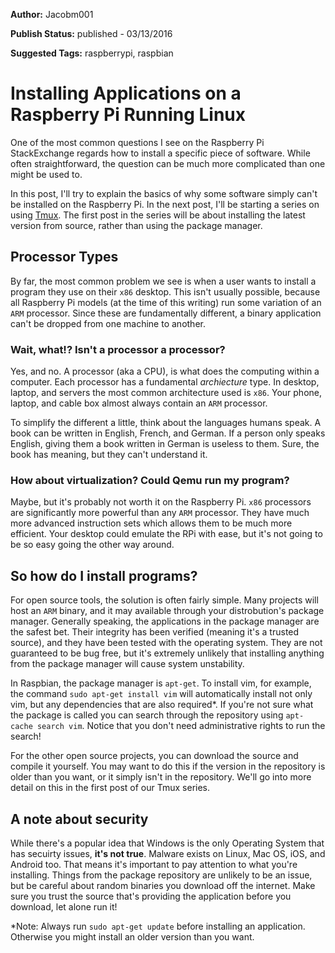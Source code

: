 **Author:** Jacobm001

**Publish Status:** published - 03/13/2016

**Suggested Tags:** raspberrypi, raspbian

# Installing Applications on a Raspberry Pi Running Linux

One of the most common questions I see on the Raspberry Pi StackExchange regards how to install a specific piece of software. While often straightforward, the question can be much more complicated than one might be used to.

In this post, I'll try to explain the basics of why some software simply can't be installed on the Raspberry Pi. In the next post, I'll be starting a series on using [Tmux](https://tmux.github.io/). The first post in the series will be about installing the latest version from source, rather than using the package manager. 

## Processor Types

By far, the most common problem we see is when a user wants to install a program they use on their `x86` desktop. This isn't usually possible, because all Raspberry Pi models (at the time of this writing) run some variation of an `ARM` processor. Since these are fundamentally different, a binary application can't be dropped from one machine to another.

### Wait, what!? Isn't a processor a processor?

Yes, and no. A processor (aka a CPU), is what does the computing within a computer. Each processor has a fundamental *archiecture* type. In desktop, laptop, and servers the most common architecture used is `x86`. Your phone, laptop, and cable box almost always contain an `ARM` processor.

To simplify the different a little, think about the languages humans speak. A book can be written in English, French, and German. If a person only speaks English, giving them a book written in German is useless to them. Sure, the book has meaning, but they can't understand it.

### How about virtualization? Could Qemu run my program?

Maybe, but it's probably not worth it on the Raspberry Pi. `x86` processors are significantly more powerful than any `ARM` processor. They have much more advanced instruction sets which allows them to be much more efficient. Your desktop could emulate the RPi with ease, but it's not going to be so easy going the other way around.

## So how do I install programs?

For open source tools, the solution is often fairly simple. Many projects will host an `ARM` binary, and it may available through your distrobution's package manager. Generally speaking, the applications in the package manager are the safest bet. Their integrity has been verified (meaning it's a trusted source), and they have been tested with the operating system. They are not guaranteed to be bug free, but it's extremely unlikely that installing anything from the package manager will cause system unstability.

In Raspbian, the package manager is `apt-get`. To install vim, for example, the command `sudo apt-get install vim` will automatically install not only vim, but any dependencies that are also required*. If you're not sure what the package is called you can search through the repository using `apt-cache search vim`. Notice that you don't need administrative rights to run the search!

For the other open source projects, you can download the source and compile it yourself. You may want to do this if the version in the repository is older than you want, or it simply isn't in the repository. We'll go into more detail on this in the first post of our Tmux series.

## A note about security

While there's a popular idea that Windows is the only Operating System that has secuirty issues, **it's not true**.  Malware exists on Linux, Mac OS, iOS, and Android too. That means it's important to pay attention to what you're installing. Things from the package repository are unlikely to be an issue, but be careful about random binaries you download off the internet. Make sure you trust the source that's providing the application before you download, let alone run it!

*Note: Always run `sudo apt-get update` before installing an application. Otherwise you might install an older version than you want.
